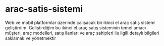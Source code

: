 # arac-satis-sistemi
Web ve mobil platformlar üzerinde çalışacak bir ikinci el araç satış sistemi geliştirdim. Geliştirdiğim bu ikinci  el araç satış sisteminin temel amacı müşteri, araç modelleri, satış ilanları ve araç sahipleri ile ilgili detaylı bilgileri  saklamak ve yönetmektir
